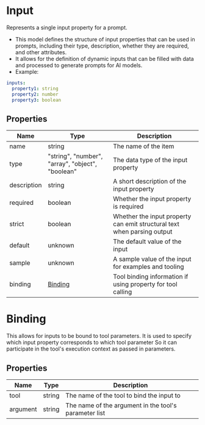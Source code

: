 # Input

Represents a single input property for a prompt.
* This model defines the structure of input properties that can be used in prompts,
including their type, description, whether they are required, and other attributes.
* It allows for the definition of dynamic inputs that can be filled with data
and processed to generate prompts for AI models.
* Example:
```yaml
inputs:
  property1: string
  property2: number
  property3: boolean
```


## Properties

| Name | Type | Description |
| ---- | ---- | ----------- |
| name |  string | The name of the item |
| type |  &quot;string&quot;, &quot;number&quot;, &quot;array&quot;, &quot;object&quot;, &quot;boolean&quot; | The data type of the input property |
| description |  string | A short description of the input property |
| required |  boolean | Whether the input property is required |
| strict |  boolean | Whether the input property can emit structural text when parsing output |
| default |  unknown | The default value of the input |
| sample |  unknown | A sample value of the input for examples and tooling |
| binding |  [Binding](#binding) | Tool binding information if using property for tool calling |


# Binding

This allows for inputs to be bound to tool parameters.
It is used to specify which input property corresponds to which tool parameter
So it can participate in the tool&#39;s execution context as passed in parameters.


## Properties

| Name | Type | Description |
| ---- | ---- | ----------- |
| tool |  string | The name of the tool to bind the input to |
| argument |  string | The name of the argument in the tool&#39;s parameter list |


